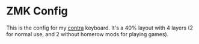 # ZMK Config

This is the config for my [contra](https://github.com/ai03-2725/Contra) keyboard. It's a 40% layout with 4 layers (2 for normal use, and 2 without homerow mods for playing games).
